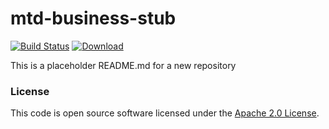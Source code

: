 
# mtd-business-stub

[![Build Status](https://travis-ci.org/hmrc/mtd-business-stub.svg?branch=master)](https://travis-ci.org/hmrc/mtd-business-stub) [ ![Download](https://api.bintray.com/packages/hmrc/releases/mtd-business-stub/images/download.svg) ](https://bintray.com/hmrc/releases/mtd-business-stub/_latestVersion)

This is a placeholder README.md for a new repository

### License

This code is open source software licensed under the [Apache 2.0 License]("http://www.apache.org/licenses/LICENSE-2.0.html").
    